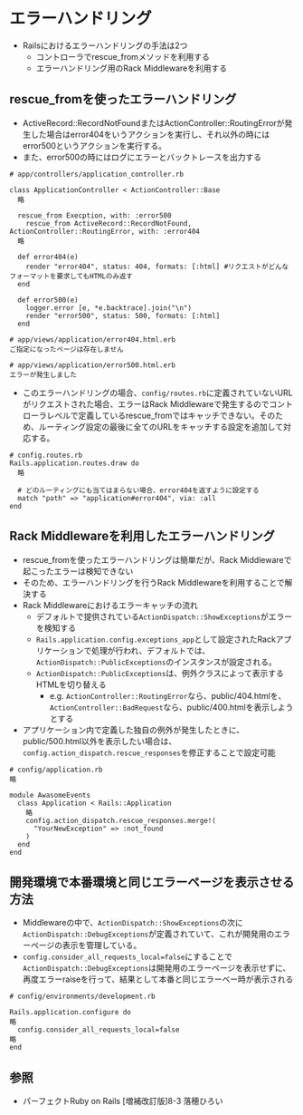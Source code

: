 # エラーハンドリング
- Railsにおけるエラーハンドリングの手法は2つ
  - コントローラでrescue_fromメソッドを利用する
  - エラーハンドリング用のRack Middlewareを利用する

## rescue_fromを使ったエラーハンドリング
- ActiveRecord::RecordNotFoundまたはActionController::RoutingErrorが発生した場合はerror404をいうアクションを実行し、それ以外の時にはerror500というアクションを実行する。
- また、error500の時にはログにエラーとバックトレースを出力する
```
# app/controllers/application_controller.rb

class ApplicationController < ActionController::Base
  略

  rescue_from Execption, with: :error500
    rescue_from ActiveRecord::RecordNotFound, ActionController::RoutingError, with: :error404
  略

  def error404(e)
    render "error404", status: 404, formats: [:html] #リクエストがどんなフォーマットを要求してもHTMLのみ返す
  end

  def error500(e)
    logger.error [e, *e.backtrace].join("\n")
    render "error500", status: 500, formats: [:html]
  end
```
```
# app/views/application/error404.html.erb
ご指定になったページは存在しません
```
```
# app/views/application/error500.html.erb
エラーが発生しました
```

- このエラーハンドリングの場合、```config/routes.rb```に定義されていないURLがリクエストされた場合、エラーはRack Middlewareで発生するのでコントローラレベルで定義しているrescue_fromではキャッチできない。そのため、ルーティング設定の最後に全てのURLをキャッチする設定を追加して対応する。
```
# config.routes.rb
Rails.application.routes.draw do
  略

  # どのルーティングにも当てはまらない場合、error404を返すように設定する
  match "path" => "application#error404", via: :all
end
```

## Rack Middlewareを利用したエラーハンドリング
- rescue_fromを使ったエラーハンドリングは簡単だが、Rack Middlewareで起こったエラーは検知できない
- そのため、エラーハンドリングを行うRack Middlewareを利用することで解決する
- Rack Middlewareにおけるエラーキャッチの流れ
  - デフォルトで提供されている```ActionDispatch::ShowExceptions```がエラーを検知する
  - ```Rails.application.config.exceptions_app```として設定されたRackアプリケーションで処理が行われ、デフォルトでは、```ActionDispatch::PublicExceptions```のインスタンスが設定される。
  - ```ActionDispatch::PublicExceptions```は、例外クラスによって表示するHTMLを切り替える
    - e.g. ```ActionController::RoutingError```なら、public/404.htmlを、```ActionController::BadRequest```なら、public/400.htmlを表示しようとする
- アプリケーション内で定義した独自の例外が発生したときに、public/500.html以外を表示したい場合は、```config.action_dispatch.rescue_responses```を修正することで設定可能

```
# config/application.rb
略

module AwasomeEvents
  class Application < Rails::Application
    略
    config.action_dispatch.rescue_responses.merge!(
      "YourNewException" => :not_found
    )
  end
end
```

## 開発環境で本番環境と同じエラーページを表示させる方法
- Middlewareの中で、```ActionDispatch::ShowExceptions```の次に```ActionDispatch::DebugExceptions```が定義されていて、これが開発用のエラーページの表示を管理している。
- ```config.consider_all_requests_local=false```にすることで```ActionDispatch::DebugExceptions```は開発用のエラーページを表示せずに、再度エラーraiseを行って、結果として本番と同じエラーベー時が表示される

```
# config/environments/development.rb

Rails.application.configure do
略 
  config.consider_all_requests_local=false
略
end
```

## 参照
- パーフェクトRuby on Rails [増補改訂版]8-3 落穂ひろい